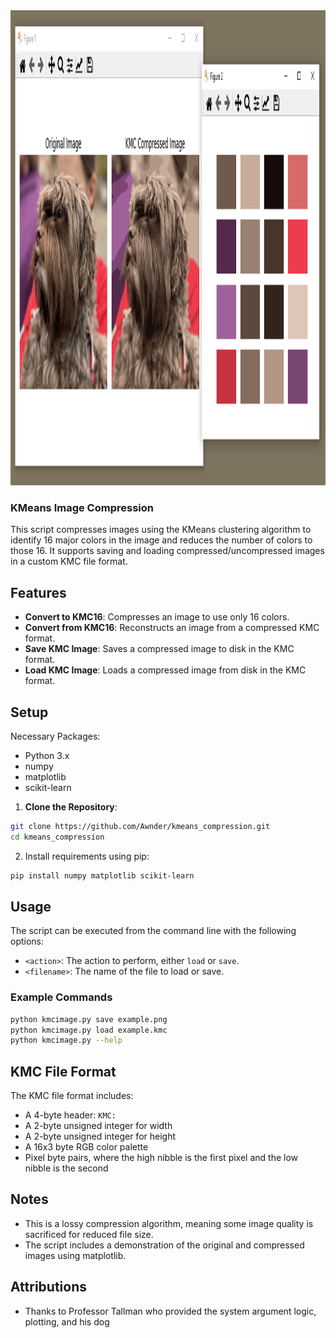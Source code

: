 <img src="./kmc_compressed_example.PNG" width=auto height=760 />

### KMeans Image Compression

This script compresses images using the KMeans clustering algorithm to identify 16 major colors in the image and reduces the number of colors to those 16. It supports saving and loading compressed/uncompressed images in a custom KMC file format.

## Features
- **Convert to KMC16**: Compresses an image to use only 16 colors.
- **Convert from KMC16**: Reconstructs an image from a compressed KMC format.
- **Save KMC Image**: Saves a compressed image to disk in the KMC format.
- **Load KMC Image**: Loads a compressed image from disk in the KMC format.

## Setup
Necessary Packages:
- Python 3.x
- numpy
- matplotlib
- scikit-learn

1. **Clone the Repository**: 
  ```bash
  git clone https://github.com/Awnder/kmeans_compression.git
  cd kmeans_compression
  ```

2. Install requirements using pip:
  ```bash
  pip install numpy matplotlib scikit-learn
  ```

## Usage
The script can be executed from the command line with the following options:

- `<action>`: The action to perform, either `load` or `save`.
- `<filename>`: The name of the file to load or save.

### Example Commands
```sh
python kmcimage.py save example.png
python kmcimage.py load example.kmc
python kmcimage.py --help
```

## KMC File Format
The KMC file format includes:
- A 4-byte header: `KMC:`
- A 2-byte unsigned integer for width
- A 2-byte unsigned integer for height
- A 16x3 byte RGB color palette
- Pixel byte pairs, where the high nibble is the first pixel and the low nibble is the second

## Notes
- This is a lossy compression algorithm, meaning some image quality is sacrificed for reduced file size.
- The script includes a demonstration of the original and compressed images using matplotlib.

## Attributions
- Thanks to Professor Tallman who provided the system argument logic, plotting, and his dog